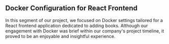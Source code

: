 ## Docker Configuration for React Frontend

In this segment of our project, we focused on Docker settings tailored for a React frontend application dedicated to adding books. Although our engagement with Docker was brief within our company's project timeline, it proved to be an enjoyable and insightful experience.
